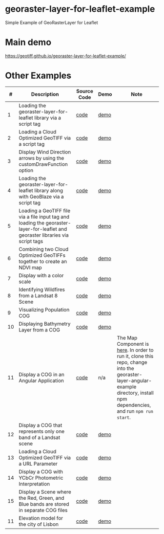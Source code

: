 # georaster-layer-for-leaflet-example
Simple Example of GeoRasterLayer for Leaflet

# Main demo
https://geotiff.github.io/georaster-layer-for-leaflet-example/

# Other Examples
| # | Description | Source Code  | Demo  | Note |
|---|---|---|---|---|
| 1 | Loading the georaster-layer-for-leaflet library via a script tag  |  [code](https://github.com/GeoTIFF/georaster-layer-for-leaflet-example/blob/master/examples/load-via-script-tag.html) | [demo](https://geotiff.github.io/georaster-layer-for-leaflet-example/examples/load-via-script-tag.html)  |  |
| 2| Loading a Cloud Optimized GeoTIFF via a script tag  | [code](https://github.com/GeoTIFF/georaster-layer-for-leaflet-example/blob/master/examples/load-cog-via-script-tag.html)  | [demo](https://geotiff.github.io/georaster-layer-for-leaflet-example/examples/load-cog-via-script-tag.html)  |   |
| 3| Display Wind Direction arrows by using the customDrawFunction option  | [code](https://github.com/GeoTIFF/georaster-layer-for-leaflet-example/blob/master/examples/wind-direction-arrows.html#L38)  | [demo](https://geotiff.github.io/georaster-layer-for-leaflet-example/examples/wind-direction-arrows.html)  |   |
| 4| Loading the georaster-layer-for-leaflet library along with GeoBlaze via a script tag  | [code](https://github.com/GeoTIFF/georaster-layer-for-leaflet-example/blob/master/examples/load-via-script-tag-with-geoblaze.html)  | [demo](https://geotiff.github.io/georaster-layer-for-leaflet-example/examples/load-via-script-tag-with-geoblaze.html)  |   |
| 5| Loading a GeoTIFF file via a file input tag and loading the georaster-layer-for-leaflet and georaster libraries via script tags  | [code](https://github.com/GeoTIFF/georaster-layer-for-leaflet-example/blob/master/examples/load-file.html)  | [demo](https://geotiff.github.io/georaster-layer-for-leaflet-example/examples/load-file.html)  |   |
| 6| Combining two Cloud Optimized GeoTIFFs together to create an NDVI map  | [code](https://github.com/GeoTIFF/georaster-layer-for-leaflet-example/blob/master/examples/ndvi.html)  | [demo](https://geotiff.github.io/georaster-layer-for-leaflet-example/examples/ndvi.html)  |   |
| 7| Display with a color scale  | [code](https://github.com/GeoTIFF/georaster-layer-for-leaflet-example/blob/master/examples/color-scale.html)  | [demo](https://geotiff.github.io/georaster-layer-for-leaflet-example/examples/color-scale.html)  |   |
| 8| Identifying Wildfires from a Landsat 8 Scene  | [code](https://github.com/GeoTIFF/georaster-layer-for-leaflet-example/blob/master/examples/identifying-wildfires-with-landsat.html)  | [demo](https://geotiff.github.io/georaster-layer-for-leaflet-example/examples/identifying-wildfires-with-landsat.html)  |  |
| 9| Visualizing Population COG  | [code](https://github.com/GeoTIFF/georaster-layer-for-leaflet-example/blob/master/examples/population.html)  | [demo](https://geotiff.github.io/georaster-layer-for-leaflet-example/examples/population.html)  |   |
| 10| Displaying Bathymetry Layer from a COG  | [code](https://geotiff.github.io/georaster-layer-for-leaflet-example/examples/bathymetry.html)  | [demo](http://www.shadedrelief.com/blue-earth/#download)  |   |
| 11| Display a COG in an Angular Application  | [code](https://geotiff.github.io/georaster-layer-for-leaflet-example/examples/georaster-layer-angular-example/dist/georaster-layer-angular-example/index.html)  | n/a | The Map Component is [here](https://github.com/GeoTIFF/georaster-layer-for-leaflet-example/blob/master/examples/georaster-layer-angular-example/src/app/map/map.component.ts).  In order to run it, clone this repo, change into the georaster-layer-angular-example directory, install npm dependencies, and run `npm run start`.  | 
| 12| Display a COG that represents only one band of a Landsat scene  | [code](https://github.com/GeoTIFF/georaster-layer-for-leaflet-example/blob/master/examples/cog-with-only-one-band.html)  | [demo](https://geotiff.github.io/georaster-layer-for-leaflet-example/examples/cog-with-only-one-band.html)  |   |
| 13| Loading a Cloud Optimized GeoTIFF via a URL Parameter  | [code](https://github.com/GeoTIFF/georaster-layer-for-leaflet-example/blob/master/examples/load-cog-via-url-param.html)  | [demo](https://geotiff.github.io/georaster-layer-for-leaflet-example/examples/load-cog-via-url-param.html)  |   |
| 14| Display a COG with YCbCr Photometric Interpretation  | [code](https://github.com/GeoTIFF/georaster-layer-for-leaflet-example/blob/master/examples/ycbcr.html)  | [demo](https://geotiff.github.io/georaster-layer-for-leaflet-example/examples/ycbcr.html)  |   |
| 15| Display a Scene where the Red, Green, and Blue bands are stored in separate COG files  | [code](https://github.com/GeoTIFF/georaster-layer-for-leaflet-example/blob/master/examples/separated.html)  | [demo](https://geotiff.github.io/georaster-layer-for-leaflet-example/examples/separated.html)  |   |
| 11| Elevation model for the city of Lisbon | [code](https://github.com/GeoTIFF/georaster-layer-for-leaflet-example/blob/master/examples/elevation.html) | [demo](https://geotiff.github.io/georaster-layer-for-leaflet-example/examples/elevation.html) |

<!--Only display pixels within a certain range. You can view the source code [here](https://github.com/GeoTIFF/georaster-layer-for-leaflet-example/blob/master/examples/thresholding.html) and the live demo [here](https://geotiff.github.io/georaster-layer-for-leaflet-example/examples/thresholding.html).-->
